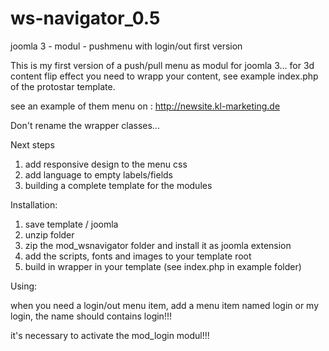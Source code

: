 # ws-navigator_0.5
joomla 3 - modul - pushmenu with login/out first version

This is my first version of a push/pull menu as modul for joomla 3...
for 3d content flip effect you need to wrapp your content, see example index.php of the protostar template.

see an example of them menu on : http://newsite.kl-marketing.de

Don't rename the wrapper classes...

Next steps 
  1. add responsive design to the menu css
  2. add language to empty labels/fields
  3. building a complete template for the modules
  
Installation:
  1. save template / joomla
  2. unzip folder
  3. zip the mod_wsnavigator folder and install it as joomla extension
  4. add the scripts, fonts and images to your template root
  5. build in wrapper in your template (see index.php in example folder)
  
Using:

  when you need a login/out menu item, add a menu item named login or my login,
  the name should contains login!!!
  
  it's necessary to activate the mod_login modul!!!
